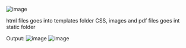 ![image](https://github.com/user-attachments/assets/4f3632cf-0253-489f-b7bd-b00a1142bea8)

html files goes into templates folder
CSS, images and pdf files goes int static folder

Output:
![image](https://github.com/user-attachments/assets/55973c0b-2b97-4d13-aca7-725558136804)
![image](https://github.com/user-attachments/assets/f7d7d80f-889e-4067-9e66-9927038ca219)

